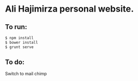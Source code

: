 Ali Hajimirza personal website.
========

To run:
--------
```bash
$ npm install
$ bower install
$ grunt serve
```

To do:
--------
Switch to mail chimp